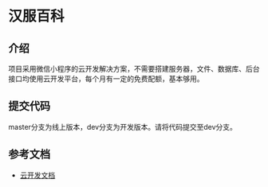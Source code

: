 # 汉服百科

## 介绍
项目采用微信小程序的云开发解决方案，不需要搭建服务器，文件、数据库、后台接口均使用云开发平台，每个月有一定的免费配额，基本够用。

## 提交代码
master分支为线上版本，dev分支为开发版本。请将代码提交至dev分支。

## 参考文档

- [云开发文档](https://developers.weixin.qq.com/miniprogram/dev/wxcloud/basis/getting-started.html)

